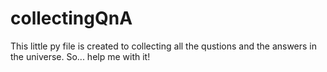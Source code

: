 # collectingQnA
This little py file is created to collecting all the qustions and the answers in the universe.
So... help me with it!
